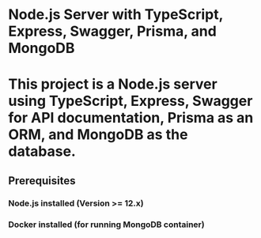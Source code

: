 # Node.js Server with TypeScript, Express, Swagger, Prisma, and MongoDB
# This project is a Node.js server using TypeScript, Express, Swagger for API documentation, Prisma as an ORM, and MongoDB as the database.

## Prerequisites
### Node.js installed (Version >= 12.x)
### Docker installed (for running MongoDB container)
